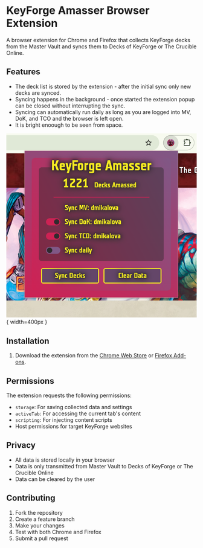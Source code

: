 # KeyForge Amasser Browser Extension

A browser extension for Chrome and Firefox that collects KeyForge decks from the Master Vault and syncs them to Decks of KeyForge or The Crucible Online.

## Features

- The deck list is stored by the extension - after the initial sync only new decks are synced.
- Syncing happens in the background - once started the extension popup can be closed without interrupting the sync.
- Syncing can automatically run daily as long as you are logged into MV, DoK, and TCO and the browser is left open.
- It is bright enoough to be seen from space.

![KeyForge Amasser Extension Screenshot](./assets/screenshot.png){ width=400px }

## Installation

1. Download the extension from the [Chrome Web Store](https://chrome.google.com/webstore/detail/keyforge-amasser/your-extension-id) or [Firefox Add-ons](https://addons.mozilla.org/en-US/firefox/addon/keyforge-amasser/).

## Permissions

The extension requests the following permissions:

- `storage`: For saving collected data and settings
- `activeTab`: For accessing the current tab's content
- `scripting`: For injecting content scripts
- Host permissions for target KeyForge websites

## Privacy

- All data is stored locally in your browser
- Data is only transmitted from Master Vault to Decks of KeyForge or The Crucible Online
- Data can be cleared by the user

## Contributing

1. Fork the repository
2. Create a feature branch
3. Make your changes
4. Test with both Chrome and Firefox
5. Submit a pull request
